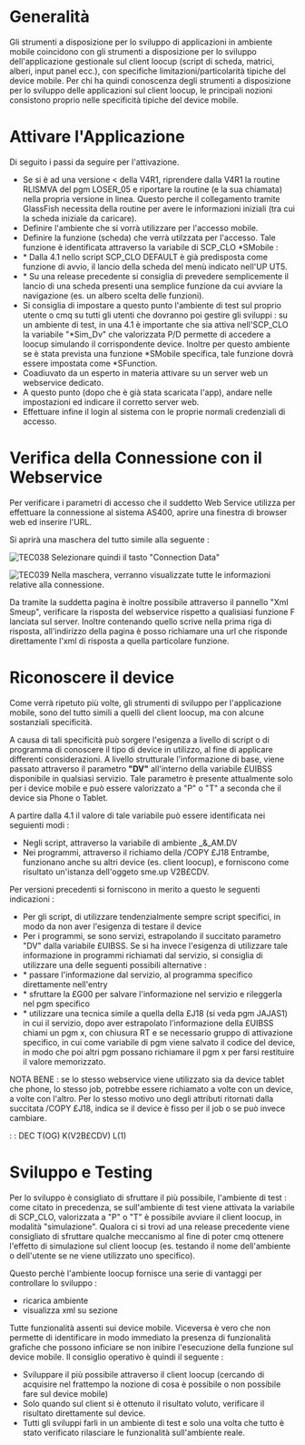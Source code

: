 # Generalità

Gli strumenti a disposizione per lo sviluppo di applicazioni in ambiente mobile  coincidono con gli strumenti a disposizione per lo sviluppo dell'applicazione gestionale sul client loocup (script di scheda, matrici, alberi, input panel ecc.), con specifiche limitazioni/particolarità tipiche del device mobile. Per chi ha quindi conoscenza degli strumenti a disposizione per lo sviluppo delle applicazioni sul client loocup, le principali nozioni consistono proprio nelle specificità tipiche del device mobile.

# Attivare l'Applicazione

Di seguito i passi da seguire per l'attivazione.

-  Se si è ad una versione < della V4R1, riprendere dalla V4R1 la routine RLISMVA del pgm LOSER_05 e riportare la routine (e la sua chiamata) nella propria versione in linea.
Questo perche il collegamento tramite GlassFish necessita della routine per avere le informazioni iniziali (tra cui la scheda iniziale da caricare).
-  Definire l'ambiente che si vorrà utilizzare per l'accesso mobile.
-  Definire la funzione (scheda) che verrà utilzzata per l'accesso. Tale funzione è identificata attraverso la variabile di SCP_CLO \*SMobile : 
- \* Dalla 4.1 nello script SCP_CLO DEFAULT è già predisposta come funzione di avvio, il lancio della scheda del menù indicato nell'UP UT5.
- \* Su una release precedente si consiglia di prevedere semplicemente il lancio di una scheda presenti una semplice funzione da cui avviare la navigazione (es. un albero scelta delle funzioni).
-  Si consiglia di impostare a questo punto l'ambiente di test sul proprio utente o cmq su tutti gli utenti che dovranno poi gestire gli sviluppi :  su un ambiente di test, in una 4.1 è importante che sia attiva nell'SCP_CLO la variabile "\*Sim_Dv" che valorizzata P/D permette di accedere a loocup simulando il corrispondente device. Inoltre per questo ambiente se è stata prevista una funzione \*SMobile specifica, tale funzione dovrà essere impostata come \*SFunction.
-  Coadiuvato da un esperto in materia attivare su un server web un webservice dedicato.
-  A questo punto (dopo che è già stata scaricata l'app), andare nelle impostazioni ed indicare il corretto server web.
-  Effettuare infine il login al sistema con le proprie normali credenziali di accesso.

# Verifica della Connessione con il Webservice

Per verificare i parametri di accesso che il suddetto Web Service utilizza per effettuare la connessione al sistema AS400, aprire una finestra di browser web ed inserire l'URL.

Si aprirà una maschera del tutto simile alla seguente : 

![TEC038](https://doc.smeup.com/immagini/MOBASE_03/TEC038.png)
Selezionare quindi il tasto "Connection Data"

![TEC039](https://doc.smeup.com/immagini/MOBASE_03/TEC039.png)
Nella maschera, verranno visualizzate tutte le informazioni relative alla connessione.

Da tramite la suddetta pagina è inoltre possibile attraverso il pannello "Xml Smeup", verificare la risposta del webservice rispetto a qualisiasi funzione F lanciata sul server.
Inoltre contenando quello scrive nella prima riga di risposta, all'indirizzo della pagina è posso richiamare una url che risponde direttamente l'xml di risposta a quella particolare funzione.

# Riconoscere il device

Come verrà ripetuto più volte, gli strumenti di sviluppo per l'applicazione mobile, sono del tutto simili a quelli del client loocup, ma con alcune sostanziali specificità.

A causa di tali specificità può sorgere l'esigenza a livello di script o di programma di conoscere il tipo di device in utilizzo, al fine di applicare differenti considerazioni. A livello strutturale l'informazione di base, viene passato attraverso il parametro **"DV"** all'interno della variabile £UIBSS disponibile in qualsiasi servizio. Tale parametro è presente attualmente solo per i device mobile e può essere valorizzato a "P" o "T" a seconda che il device sia Phone o Tablet.

A partire dalla 4.1 il valore di tale variabile può essere identificata nei seguienti modi : 
-  Negli script, attraverso la variabile di ambiente _&_AM.DV
-  Nei programmi, attraverso il richiamo della /COPY £J18
Entrambe, funzionano anche su altri device (es. client loocup), e forniscono come risultato un'istanza dell'oggeto sme.up V2B£CDV.

Per versioni precedenti si forniscono in merito a questo le seguenti indicazioni : 
-  Per gli script, di utilizzare tendenzialmente sempre script specifici, in modo da non aver l'esigenza di testare il device
-  Per i programmi, se sono servizi, estrapolando il succitato parametro "DV" dalla variabile £UIBSS. Se si ha invece l'esigenza di utilizzare tale informazione in programmi richiamati dal servizio, si consiglia di utilizzare una delle seguenti possibili alternative : 
- \* passare l'informazione dal servizio, al programma specifico direttamente nell'entry
- \* sfruttare la £G00 per salvare l'informazione nel servizio e rileggerla nel pgm specifico
- \* utilizzare una tecnica simile a quella della £J18 (si veda pgm JAJAS1) in cui il servizio, dopo aver estrapolato l'informazione della £UIBSS chiami un pgm x, con chiusura RT e se necessario gruppo di attivazione specifico, in cui come variabile di pgm viene salvato il codice del device, in modo che poi altri pgm possano richiamare il pgm x per farsi restituire il valore memorizzato.

NOTA BENE :  se lo stesso webservice viene utilizzato sia da device tablet che phone, lo stesso job, potrebbe essere richiamato a volte con un device, a volte con l'altro. Per lo stesso motivo uno degli attributi ritornati dalla succitata /COPY £J18, indica se il device è fisso per il job o se può invece cambiare.

 :  : DEC T(OG) K(V2B£CDV) L(1)

# Sviluppo e Testing

Per lo sviluppo è consigliato di sfruttare il più possibile, l'ambiente di test :  come citato in precedenza, se sull'ambiente di test viene attivata la variabile di SCP_CLO, valorizzata a "P" o "T" è possibile avviare il client loocup, in modalità "simulazione". Qualora ci si trovi ad una release precedente viene consigliato di sfruttare qualche meccanismo al fine di poter cmq ottenere l'effetto di simulazione sul client loocup (es. testando il nome dell'ambiente o dell'utente se ne viene utilizzato uno specifico).

Questo perchè l'ambiente loocup fornisce una serie di vantaggi per controllare lo sviluppo : 
-  ricarica ambiente
-  visualizza xml su sezione

Tutte funzionalità assenti sui device mobile. Viceversa è vero che non permette di identificare in modo immediato la presenza di funzionalità grafiche che possono inficiare se non inibire l'esecuzione della funzione sul device mobile. Il consiglio operativo è quindi il seguente : 
-  Sviluppare il più possibile attraverso il client loocup (cercando di acquisire nel frattempo la nozione di cosa è possibile o non possibile fare sul device mobile)
-  Solo quando sul client si è ottenuto il risultato voluto, verificare il risultato direttamente sul device.
-  Tutti gli sviluppi farli in un ambiente di test e solo una volta che tutto è stato verificato rilasciare le funzionalità sull'ambiente reale.

